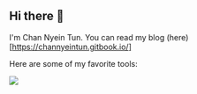 ## Hi there 👋

I'm Chan Nyein Tun.
You can read my blog (here)[https://channyeintun.gitbook.io/]

Here are some of my favorite tools:  

<img src="https://skillicons.dev/icons?i=tailwind,ts,go,docker" />

